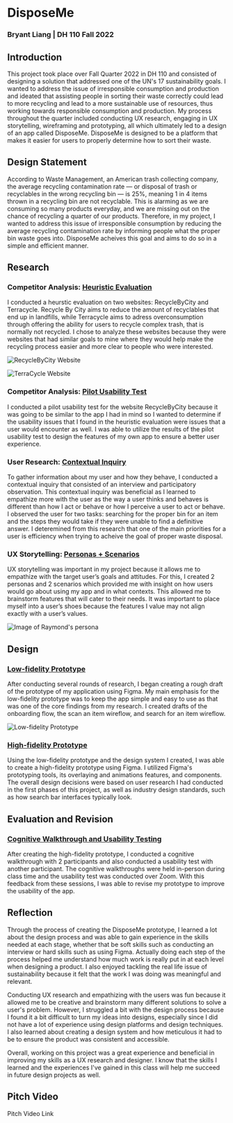 # DisposeMe

### Bryant Liang | DH 110 Fall 2022

## Introduction
This project took place over Fall Quarter 2022 in DH 110 and consisted of designing a solution that addressed one of the UN's 17 sustainability goals. I wanted to address the issue of irresponsible consumption and production and ideated that assisting people in sorting their waste correctly could lead to more recycling and lead to a more sustainable use of resources, thus working towards responsible consumption and production. My process throughout the quarter included conducting UX research, engaging in UX storytelling, wireframing and prototyping, all which ultimately led to a design of an app called DisposeMe. DisposeMe is designed to be a platform that makes it easier for users to properly determine how to sort their waste. 

## Design Statement
According to Waste Management, an American trash collecting company, the average recycling contamination rate — or disposal of trash or recyclables in the wrong recycling bin — is 25%, meaning 1 in 4 items thrown in a recycling bin are not recyclable. This is alarming as we are consuming so many products everyday, and we are missing out on the chance of recycling a quarter of our products. Therefore, in my project, I wanted to address this issue of irresponsible consumption by reducing the average recycling contamination rate by informing people what the proper bin waste goes into. DisposeMe acheives this goal and aims to do so in a simple and efficient manner.

## Research

### Competitor Analysis: [Heuristic Evaluation](https://github.com/brygoesmoo/DH110/tree/main/Assignment%201)

I conducted a heurstic evaluation on two websites: RecycleByCity and Terracycle. Recycle By City aims to reduce the amount of recyclables that end up in landfills, while Terracycle aims to adress overconsumption through offering the ability for users to recycle complex trash, that is normally not recycled. I chose to analyze these websites because they were websites that had similar goals to mine where they would help make the recycling process easier and more clear to people who were interested. 

![RecycleByCity Website](https://user-images.githubusercontent.com/79380837/204640945-77589740-b66d-4946-a7fa-10046f440e1f.png)

![TerraCycle Website](https://user-images.githubusercontent.com/79380837/204641048-24ec08ca-8adb-4629-bc7f-5ae6bc71b3b5.png)

### Competitor Analysis: [Pilot Usability Test](https://github.com/brygoesmoo/DH110/tree/main/assignment02)

I conducted a pilot usability test for the website RecycleByCity because it was going to be similar to the app I had in mind so I wanted to determine if the usability issues that I found in the heuristic evaluation were issues that a user would encounter as well. I was able to utilize the results of the pilot usability test to design the features of my own app to ensure a better user experience. 

### User Research: [Contextual Inquiry](https://github.com/brygoesmoo/DH110/tree/main/Assignment%203)

To gather information about my user and how they behave, I conducted a contextual inquiry that consisted of an interview and participatory observation. This contextual inquiry was beneficial as I learned to empathize more with the user as the way a user thinks and behaves is different than how I act or behave or how I perceive a user to act or behave. I observed the user for two tasks: searching for the proper bin for an item and the steps they would take if they were unable to find a definitive answer. I deteremined from this research that one of the main priorities for a user is efficiency when trying to acheive the goal of proper waste disposal. 

### UX Storytelling: [Personas + Scenarios](https://github.com/brygoesmoo/DH110/tree/main/Assignment%204)

UX storytelling was important in my project because it allows me to empathize with the target user’s goals and attitudes. For this, I created 2 personas and 2 scenarios which provided me with insight on how users would go about using my app and in what contexts. This allowed me to brainstorm features that will cater to their needs. It was important to place myself into a user’s shoes because the features I value may not align exactly with a user’s values. 

![Image of Raymond's persona](https://user-images.githubusercontent.com/79380837/199350908-0e622ab8-50e6-462f-9b41-eb2fa5b0366e.png)

## Design

### [Low-fidelity Prototype](https://github.com/brygoesmoo/DH110/tree/main/Assignment%205)

After conducting several rounds of research, I began creating a rough draft of the prototype of my application using Figma. My main emphasis for the low-fidelity prototype was to keep the app simple and easy to use as that was one of the core findings from my research. I created drafts of the onboarding flow, the scan an item wireflow, and search for an item wireflow. 

![Low-fidelity Prototype](https://user-images.githubusercontent.com/79380837/204640863-c876e9fb-2fbd-406a-93b6-e37274b6547b.png)

### [High-fidelity Prototype](https://github.com/brygoesmoo/DH110/tree/main/Assignment%207)

Using the low-fidelity prototype and the design system I created, I was able to create a high-fidelity prototype using Figma. I utilized Figma's prototyping tools, its overlaying and animations features, and  components. The overall design decisions were based on user research I had conducted in the first phases of this project, as well as industry design standards, such as how search bar interfaces typically look.

## Evaluation and Revision

### [Cognitive Walkthrough and Usability Testing](https://github.com/brygoesmoo/DH110/tree/main/Assignment%207) 

After creating the high-fidelity prototype, I conducted a cognitive walkthrough with 2 participants and also conducted a usability test with another participant. The cognitive walkthroughs were held in-person during class time and the usability test was conducted over Zoom. With this feedback from these sessions, I was able to revise my prototype to improve the usability of the app. 

## Reflection

Through the process of creating the DisposeMe prototype, I learned a lot about the design process and was able to gain experience in the skills needed at each stage, whether that be soft skills such as conducting an interview or hard skills such as using Figma. Actually doing each step of the process helped me understand how much work is really put in at each level when designing a product. I also enjoyed tackling the real life issue of sustainability because it felt that the work I was doing was meaningful and relevant.

Conducting UX research and empathizing with the users was fun because it allowed me to be creative and brainstorm many different solutions to solve a user's problem. However, I struggled a bit with the design process because I found it a bit difficult to turn my ideas into designs, especially since I did not have a lot of experience using design platforms and design techniques. I also learned about creating a design system and how meticulous it had to be to ensure the product was consistent and accessible. 

Overall, working on this project was a great experience and beneficial in improving my skills as a UX research and designer. I know that the skills I learned and the experiences I've gained in this class will help me succeed in future design projects as well. 

## Pitch Video
Pitch Video Link
